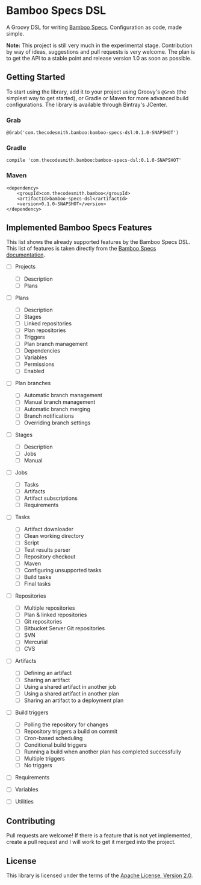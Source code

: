 # Bamboo Specs DSL

A Groovy DSL for writing [Bamboo
Specs](https://confluence.atlassian.com/bamboo/bamboo-specs-894743906.html).
Configuration as code, made simple.


**Note:** This project is still very much in the experimental stage. Contribution by
way of ideas, suggestions and pull requests is very welcome. The plan is to get
the API to a stable point and release version 1.0 as soon as possible.


## Getting Started

To start using the library, add it to your project using Groovy's `@Grab` (the
simplest way to get started), or Gradle or Maven for more advanced build
configurations. The library is available through Bintray's JCenter.

### Grab

    @Grab('com.thecodesmith.bamboo:bamboo-specs-dsl:0.1.0-SNAPSHOT')

### Gradle

    compile 'com.thecodesmith.bamboo:bamboo-specs-dsl:0.1.0-SNAPSHOT'

### Maven

    <dependency>
        <groupId>com.thecodesmith.bamboo</groupId>
        <artifactId>bamboo-specs-dsl</artifactId>
        <version>0.1.0-SNAPSHOT</version>
    </dependency>


## Implemented Bamboo Specs Features

This list shows the already supported features by the Bamboo Specs DSL.
This list of features is taken directly from the [Bamboo Specs
documentation](https://docs.atlassian.com/bamboo-specs-docs/latest).

- [ ] Projects
    - [ ] Description
    - [ ] Plans
- [ ] Plans
    - [ ] Description
    - [ ] Stages
    - [ ] Linked repositories
    - [ ] Plan repositories
    - [ ] Triggers
    - [ ] Plan branch management
    - [ ] Dependencies
    - [ ] Variables
    - [ ] Permissions
    - [ ] Enabled
- [ ] Plan branches
    - [ ] Automatic branch management
    - [ ] Manual branch management
    - [ ] Automatic branch merging
    - [ ] Branch notifications
    - [ ] Overriding branch settings
- [ ] Stages
    - [ ] Description
    - [ ] Jobs
    - [ ] Manual
- [ ] Jobs
    - [ ] Tasks
    - [ ] Artifacts
    - [ ] Artifact subscriptions
    - [ ] Requirements
- [ ] Tasks
    - [ ] Artifact downloader
    - [ ] Clean working directory
    - [ ] Script
    - [ ] Test results parser
    - [ ] Repository checkout
    - [ ] Maven
    - [ ] Configuring unsupported tasks
    - [ ] Build tasks
    - [ ] Final tasks
- [ ] Repositories
    - [ ] Multiple repositories
    - [ ] Plan & linked repositories
    - [ ] Git repositories
    - [ ] Bitbucket Server Git repositories
    - [ ] SVN
    - [ ] Mercurial
    - [ ] CVS
- [ ] Artifacts
    - [ ] Defining an artifact
    - [ ] Sharing an artifact
    - [ ] Using a shared artifact in another job
    - [ ] Using a shared artifact in another plan
    - [ ] Sharing an artifact to a deployment plan
- [ ] Build triggers
    - [ ] Polling the repository for changes
    - [ ] Repository triggers a build on commit
    - [ ] Cron-based scheduling
    - [ ] Conditional build triggers
    - [ ] Running a build when another plan has completed successfully
    - [ ] Multiple triggers
    - [ ] No triggers
- [ ] Requirements
- [ ] Variables
- [ ] Utilities


## Contributing

Pull requests are welcome! If there is a feature that is not yet implemented,
create a pull request and I will work to get it merged into the project.


## License

This library is licensed under the terms of the [Apache License, Version
2.0](http://www.apache.org/licenses/LICENSE-2.0.html).
